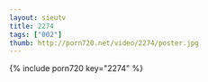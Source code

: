 ```yaml
--- 
layout: sieutv
title: 2274
tags: ["002"]
thumb: http://porn720.net/video/2274/poster.jpg
---
```

{% include porn720 key="2274" %} 
